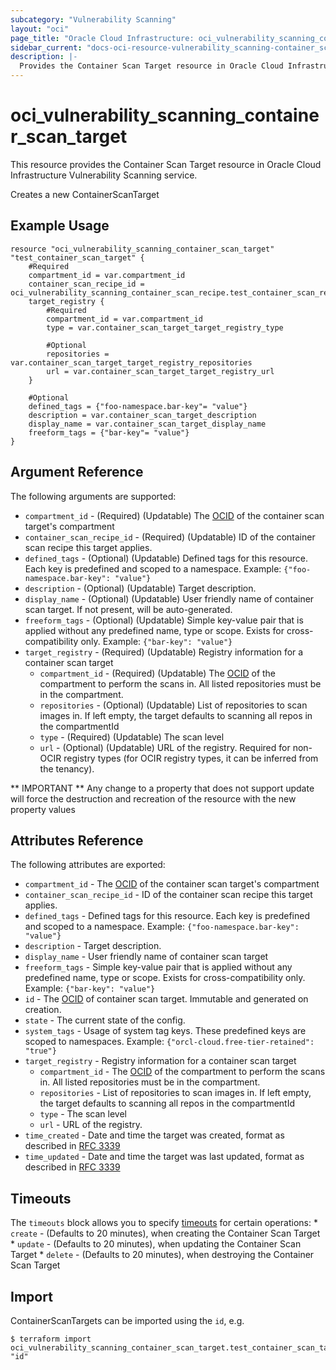 ```yaml
---
subcategory: "Vulnerability Scanning"
layout: "oci"
page_title: "Oracle Cloud Infrastructure: oci_vulnerability_scanning_container_scan_target"
sidebar_current: "docs-oci-resource-vulnerability_scanning-container_scan_target"
description: |-
  Provides the Container Scan Target resource in Oracle Cloud Infrastructure Vulnerability Scanning service
---
```


# oci_vulnerability_scanning_container_scan_target
This resource provides the Container Scan Target resource in Oracle Cloud Infrastructure Vulnerability Scanning service.

Creates a new ContainerScanTarget


## Example Usage

```hcl
resource "oci_vulnerability_scanning_container_scan_target" "test_container_scan_target" {
	#Required
	compartment_id = var.compartment_id
	container_scan_recipe_id = oci_vulnerability_scanning_container_scan_recipe.test_container_scan_recipe.id
	target_registry {
		#Required
		compartment_id = var.compartment_id
		type = var.container_scan_target_target_registry_type

		#Optional
		repositories = var.container_scan_target_target_registry_repositories
		url = var.container_scan_target_target_registry_url
	}

	#Optional
	defined_tags = {"foo-namespace.bar-key"= "value"}
	description = var.container_scan_target_description
	display_name = var.container_scan_target_display_name
	freeform_tags = {"bar-key"= "value"}
}
```

## Argument Reference

The following arguments are supported:

* `compartment_id` - (Required) (Updatable) The [OCID](https://docs.cloud.oracle.com/iaas/Content/General/Concepts/identifiers.htm) of the container scan target's compartment
* `container_scan_recipe_id` - (Required) (Updatable) ID of the container scan recipe this target applies.
* `defined_tags` - (Optional) (Updatable) Defined tags for this resource. Each key is predefined and scoped to a namespace. Example: `{"foo-namespace.bar-key": "value"}` 
* `description` - (Optional) (Updatable) Target description.
* `display_name` - (Optional) (Updatable) User friendly name of container scan target. If not present, will be auto-generated.
* `freeform_tags` - (Optional) (Updatable) Simple key-value pair that is applied without any predefined name, type or scope. Exists for cross-compatibility only. Example: `{"bar-key": "value"}` 
* `target_registry` - (Required) (Updatable) Registry information for a container scan target
	* `compartment_id` - (Required) (Updatable) The [OCID](https://docs.cloud.oracle.com/iaas/Content/General/Concepts/identifiers.htm) of the compartment to perform the scans in. All listed repositories must be in the compartment.
	* `repositories` - (Optional) (Updatable) List of repositories to scan images in. If left empty, the target defaults to scanning all repos in the compartmentId
	* `type` - (Required) (Updatable) The scan level
	* `url` - (Optional) (Updatable) URL of the registry. Required for non-OCIR registry types (for OCIR registry types, it can be inferred from the tenancy).


** IMPORTANT **
Any change to a property that does not support update will force the destruction and recreation of the resource with the new property values

## Attributes Reference

The following attributes are exported:

* `compartment_id` - The [OCID](https://docs.cloud.oracle.com/iaas/Content/General/Concepts/identifiers.htm) of the container scan target's compartment
* `container_scan_recipe_id` - ID of the container scan recipe this target applies.
* `defined_tags` - Defined tags for this resource. Each key is predefined and scoped to a namespace. Example: `{"foo-namespace.bar-key": "value"}` 
* `description` - Target description.
* `display_name` - User friendly name of container scan target
* `freeform_tags` - Simple key-value pair that is applied without any predefined name, type or scope. Exists for cross-compatibility only. Example: `{"bar-key": "value"}` 
* `id` - The [OCID](https://docs.cloud.oracle.com/iaas/Content/General/Concepts/identifiers.htm) of container scan target. Immutable and generated on creation.
* `state` - The current state of the config.
* `system_tags` - Usage of system tag keys. These predefined keys are scoped to namespaces. Example: `{"orcl-cloud.free-tier-retained": "true"}` 
* `target_registry` - Registry information for a container scan target
	* `compartment_id` - The [OCID](https://docs.cloud.oracle.com/iaas/Content/General/Concepts/identifiers.htm) of the compartment to perform the scans in. All listed repositories must be in the compartment.
	* `repositories` - List of repositories to scan images in. If left empty, the target defaults to scanning all repos in the compartmentId
	* `type` - The scan level
	* `url` - URL of the registry.
* `time_created` - Date and time the target was created, format as described in [RFC 3339](https://tools.ietf.org/rfc/rfc3339)
* `time_updated` - Date and time the target was last updated, format as described in [RFC 3339](https://tools.ietf.org/rfc/rfc3339)

## Timeouts

The `timeouts` block allows you to specify [timeouts](https://registry.terraform.io/providers/hashicorp/oci/latest/docs/guides/changing_timeouts) for certain operations:
	* `create` - (Defaults to 20 minutes), when creating the Container Scan Target
	* `update` - (Defaults to 20 minutes), when updating the Container Scan Target
	* `delete` - (Defaults to 20 minutes), when destroying the Container Scan Target


## Import

ContainerScanTargets can be imported using the `id`, e.g.

```
$ terraform import oci_vulnerability_scanning_container_scan_target.test_container_scan_target "id"
```


